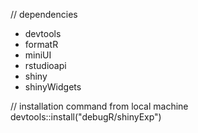 // dependencies
* devtools
* formatR
* miniUI
* rstudioapi
* shiny
* shinyWidgets

// installation command from local machine
devtools::install("debugR/shinyExp")